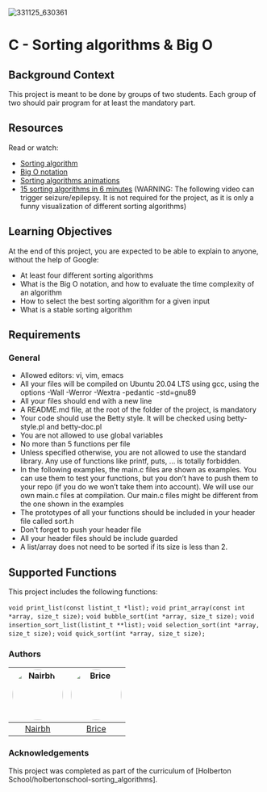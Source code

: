 ![331125_630361](https://user-images.githubusercontent.com/124582867/229380110-7673c718-e712-4ac6-aa56-c816d5535188.png)

# C - Sorting algorithms & Big O

## Background Context
This project is meant to be done by groups of two students. Each group of two should pair program for at least the mandatory part.

## Resources
Read or watch:
- [Sorting algorithm](https://en.wikipedia.org/wiki/Sorting_algorithm)
- [Big O notation](https://en.wikipedia.org/wiki/Big_O_notation)
- [Sorting algorithms animations](https://www.toptal.com/developers/sorting-algorithms)
- [15 sorting algorithms in 6 minutes](https://www.youtube.com/watch?v=kPRA0W1kECg) (WARNING: The following video can trigger seizure/epilepsy. It is not required for the project, as it is only a funny visualization of different sorting algorithms)

## Learning Objectives
At the end of this project, you are expected to be able to explain to anyone, without the help of Google:
- At least four different sorting algorithms
- What is the Big O notation, and how to evaluate the time complexity of an algorithm
- How to select the best sorting algorithm for a given input
- What is a stable sorting algorithm

## Requirements
### General
- Allowed editors: vi, vim, emacs
- All your files will be compiled on Ubuntu 20.04 LTS using gcc, using the options -Wall -Werror -Wextra -pedantic -std=gnu89
- All your files should end with a new line
- A README.md file, at the root of the folder of the project, is mandatory
- Your code should use the Betty style. It will be checked using betty-style.pl and betty-doc.pl
- You are not allowed to use global variables
- No more than 5 functions per file
- Unless specified otherwise, you are not allowed to use the standard library. Any use of functions like printf, puts, … is totally forbidden.
- In the following examples, the main.c files are shown as examples. You can use them to test your functions, but you don’t have to push them to your repo (if you do we won’t take them into account). We will use our own main.c files at compilation. Our main.c files might be different from the one shown in the examples
- The prototypes of all your functions should be included in your header file called sort.h
- Don’t forget to push your header file
- All your header files should be include guarded
- A list/array does not need to be sorted if its size is less than 2.

## Supported Functions

This project includes the following functions:

`void print_list(const listint_t *list);`
`void print_array(const int *array, size_t size);`
`void bubble_sort(int *array, size_t size);`
`void insertion_sort_list(listint_t **list);`
`void selection_sort(int *array, size_t size);`
`void quick_sort(int *array, size_t size);`



### Authors
<a href="https://github.com/nairbh"><img src="https://zupimages.net/up/23/21/rskr.jpeg" alt="Nairbh" width="100" height="100" style="border-radius: 50%;"></a> | <a href="https://github.com/bricorne"><img src="https://zupimages.net/up/23/21/bo4t.jpeg" alt="Brice" width="100" height="100" style="border-radius: 50%;"></a>
:---:|:---:
[Nairbh](https://github.com/nairbh) | [Brice](https://github.com/bricorne)


### Acknowledgements
This project was completed as part of the curriculum of [Holberton School/holbertonschool-sorting_algorithms].
